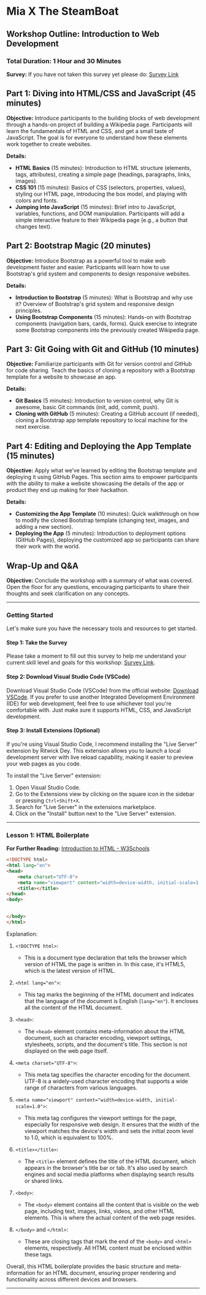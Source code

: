 
# Mia X The SteamBoat
## Workshop Outline: Introduction to Web Development
### Total Duration: 1 Hour and 30 Minutes

**Survey:** If you have not taken this survey yet please do: [Survey Link](https://forms.gle/RxA7BoVPGxNffY2R6)

## Part 1: Diving into HTML/CSS and JavaScript (45 minutes)
**Objective:** Introduce participants to the building blocks of web development through a hands-on project of building a Wikipedia page. Participants will learn the fundamentals of HTML and CSS, and get a small taste of JavaScript. The goal is for everyone to understand how these elements work together to create websites.

**Details:**
- **HTML Basics** (15 minutes): Introduction to HTML structure (elements, tags, attributes), creating a simple page (headings, paragraphs, links, images).
- **CSS 101** (15 minutes): Basics of CSS (selectors, properties, values), styling our HTML page, introducing the box model, and playing with colors and fonts.
- **Jumping into JavaScript** (15 minutes): Brief intro to JavaScript, variables, functions, and DOM manipulation. Participants will add a simple interactive feature to their Wikipedia page (e.g., a button that changes text).

## Part 2: Bootstrap Magic (20 minutes)
**Objective:** Introduce Bootstrap as a powerful tool to make web development faster and easier. Participants will learn how to use Bootstrap's grid system and components to design responsive websites.

**Details:**
- **Introduction to Bootstrap** (5 minutes): What is Bootstrap and why use it? Overview of Bootstrap's grid system and responsive design principles.
- **Using Bootstrap Components** (15 minutes): Hands-on with Bootstrap components (navigation bars, cards, forms). Quick exercise to integrate some Bootstrap components into the previously created Wikipedia page.

## Part 3: Git Going with Git and GitHub (10 minutes)
**Objective:** Familiarize participants with Git for version control and GitHub for code sharing. Teach the basics of cloning a repository with a Bootstrap template for a website to showcase an app.

**Details:**
- **Git Basics** (5 minutes): Introduction to version control, why Git is awesome, basic Git commands (init, add, commit, push).
- **Cloning with GitHub** (5 minutes): Creating a GitHub account (if needed), cloning a Bootstrap app template repository to local machine for the next exercise.

## Part 4: Editing and Deploying the App Template (15 minutes)
**Objective:** Apply what we’ve learned by editing the Bootstrap template and deploying it using GitHub Pages. This section aims to empower participants with the ability to make a website showcasing the details of the app or product they end up making for their hackathon.

**Details:**
- **Customizing the App Template** (10 minutes): Quick walkthrough on how to modify the cloned Bootstrap template (changing text, images, and adding a new section).
- **Deploying the App** (5 minutes): Introduction to deployment options (GitHub Pages), deploying the customized app so participants can share their work with the world.

## Wrap-Up and Q&A
**Objective:** Conclude the workshop with a summary of what was covered. Open the floor for any questions, encouraging participants to share their thoughts and seek clarification on any concepts.


---

### Getting Started

Let's make sure you have the necessary tools and resources to get started.

#### Step 1: Take the Survey

Please take a moment to fill out this survey to help me understand your current skill level and goals for this workshop: [Survey Link](https://forms.gle/RxA7BoVPGxNffY2R6).

#### Step 2: Download Visual Studio Code (VSCode)

Download Visual Studio Code (VSCode) from the official website: [Download VSCode](https://code.visualstudio.com/).
If you prefer to use another Integrated Development Environment (IDE) for web development, feel free to use whichever tool you're comfortable with. Just make sure it supports HTML, CSS, and JavaScript development.

#### Step 3: Install Extensions (Optional)

If you're using Visual Studio Code, I recommend installing the "Live Server" extension by Ritwick Dey. This extension allows you to launch a local development server with live reload capability, making it easier to preview your web pages as you code.

To install the "Live Server" extension:
1. Open Visual Studio Code.
2. Go to the Extensions view by clicking on the square icon in the sidebar or pressing `Ctrl+Shift+X`.
3. Search for "Live Server" in the extensions marketplace.
4. Click on the "Install" button next to the "Live Server" extension.


---

### Lesson 1: HTML Boilerplate

**For Further Reading:** [Introduction to HTML - W3Schools](https://www.w3schools.com/html/html_intro.asp)

```html
<!DOCTYPE html>
<html lang="en">
<head>
    <meta charset="UTF-8">
    <meta name="viewport" content="width=device-width, initial-scale=1.0">
    <title></title>
</head>
<body>
   

</body>
</html>
```

Explanation:

1. `<!DOCTYPE html>`: 
   - This is a document type declaration that tells the browser which version of HTML the page is written in. In this case, it's HTML5, which is the latest version of HTML.

2. `<html lang="en">`:
   - This tag marks the beginning of the HTML document and indicates that the language of the document is English (`lang="en"`). It encloses all the content of the HTML document.

3. `<head>`:
   - The `<head>` element contains meta-information about the HTML document, such as character encoding, viewport settings, stylesheets, scripts, and the document's title. This section is not displayed on the web page itself.

4. `<meta charset="UTF-8">`:
   - This meta tag specifies the character encoding for the document. UTF-8 is a widely-used character encoding that supports a wide range of characters from various languages.

5. `<meta name="viewport" content="width=device-width, initial-scale=1.0">`:
   - This meta tag configures the viewport settings for the page, especially for responsive web design. It ensures that the width of the viewport matches the device's width and sets the initial zoom level to 1.0, which is equivalent to 100%.

6. `<title></title>`:
   - The `<title>` element defines the title of the HTML document, which appears in the browser's title bar or tab. It's also used by search engines and social media platforms when displaying search results or shared links.

7. `<body>`:
   - The `<body>` element contains all the content that is visible on the web page, including text, images, links, videos, and other HTML elements. This is where the actual content of the web page resides.

8. `</body>` and `</html>`:
   - These are closing tags that mark the end of the `<body>` and `<html>` elements, respectively. All HTML content must be enclosed within these tags.

Overall, this HTML boilerplate provides the basic structure and meta-information for an HTML document, ensuring proper rendering and functionality across different devices and browsers.

--- 

